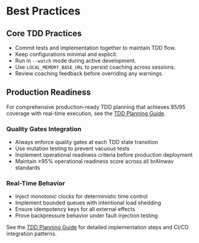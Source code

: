 # Best Practices

## Core TDD Practices

- Commit tests and implementation together to maintain TDD flow.
- Keep configurations minimal and explicit.
- Run in `--watch` mode during active development.
- Use `LOCAL_MEMORY_BASE_URL` to persist coaching across sessions.
- Review coaching feedback before overriding any warnings.

## Production Readiness

For comprehensive production-ready TDD planning that achieves 95/95 coverage with real-time execution, see the [TDD Planning Guide](./tdd-planning-guide.md).

### Quality Gates Integration

- Always enforce quality gates at each TDD state transition
- Use mutation testing to prevent vacuous tests
- Implement operational readiness criteria before production deployment
- Maintain ≥95% operational readiness score across all brAInwav standards

### Real-Time Behavior

- Inject monotonic clocks for deterministic time control
- Implement bounded queues with intentional load shedding
- Ensure idempotency keys for all external effects
- Prove backpressure behavior under fault injection testing

See the [TDD Planning Guide](./tdd-planning-guide.md) for detailed implementation steps and CI/CD integration patterns.
